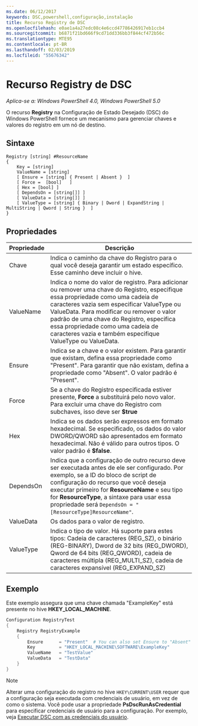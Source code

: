 ```yaml
---
ms.date: 06/12/2017
keywords: DSC,powershell,configuração,instalação
title: Recurso Registry de DSC
ms.openlocfilehash: e0ae1a4a27edc08c4e6ccd47786426917eb1ccb4
ms.sourcegitcommit: b6871f21bd666f9cd71dd336bb3f844cf472b56c
ms.translationtype: MTE95
ms.contentlocale: pt-BR
ms.lasthandoff: 02/03/2019
ms.locfileid: "55676342"
---
```

# <a name="dsc-registry-resource"></a>Recurso Registry de DSC

_Aplica-se a: Windows PowerShell 4.0, Windows PowerShell 5.0_

O recurso **Registry** na Configuração de Estado Desejado (DSC) do Windows PowerShell fornece um mecanismo para gerenciar chaves e valores do registro em um nó de destino.

## <a name="syntax"></a>Sintaxe

```
Registry [string] #ResourceName
{
    Key = [string]
    ValueName = [string]
    [ Ensure = [string] { Present | Absent }  ]
    [ Force =  [bool]   ]
    [ Hex = [bool] ]
    [ DependsOn = [string[]] ]
    [ ValueData = [string[]] ]
    [ ValueType = [string] { Binary | Dword | ExpandString | MultiString | Qword | String }  ]
}
```

## <a name="properties"></a>Propriedades

| Propriedade | Descrição |
| --- | --- |
| Chave| Indica o caminho da chave do Registro para o qual você deseja garantir um estado específico. Esse caminho deve incluir o hive.|
| ValueName| Indica o nome do valor de registro. Para adicionar ou remover uma chave do Registro, especifique essa propriedade como uma cadeia de caracteres vazia sem especificar ValueType ou ValueData. Para modificar ou remover o valor padrão de uma chave do Registro, especifica essa propriedade como uma cadeia de caracteres vazia e também especifique ValueType ou ValueData.|
| Ensure| Indica se a chave e o valor existem. Para garantir que existam, defina essa propriedade como "Present". Para garantir que não existam, defina a propriedade como "Absent". O valor padrão é "Present".|
| Force| Se a chave do Registro especificada estiver presente, **Force** a substituirá pelo novo valor. Para excluir uma chave do Registro com subchaves, isso deve ser **$true** |
| Hex| Indica se os dados serão expressos em formato hexadecimal. Se especificado, os dados do valor DWORD/QWORD são apresentados em formato hexadecimal. Não é válido para outros tipos. O valor padrão é **$false**.|
| DependsOn| Indica que a configuração de outro recurso deve ser executada antes de ele ser configurado. Por exemplo, se a ID do bloco de script de configuração do recurso que você deseja executar primeiro for **ResourceName** e seu tipo for **ResourceType**, a sintaxe para usar essa propriedade será `DependsOn = "[ResourceType]ResourceName"`.|
| ValueData| Os dados para o valor de registro.|
| ValueType| Indica o tipo de valor. Há suporte para estes tipos: Cadeia de caracteres (REG_SZ), o binário (REG-BINARY), Dword de 32 bits (REG_DWORD), Qword de 64 bits (REG_QWORD), cadeia de caracteres múltipla (REG_MULTI_SZ), cadeia de caracteres expansível (REG_EXPAND_SZ) |

## <a name="example"></a>Exemplo

Este exemplo assegura que uma chave chamada "ExampleKey" está presente no hive **HKEY\_LOCAL\_MACHINE**.

```powershell
Configuration RegistryTest
{
    Registry RegistryExample
    {
        Ensure      = "Present"  # You can also set Ensure to "Absent"
        Key         = "HKEY_LOCAL_MACHINE\SOFTWARE\ExampleKey"
        ValueName   = "TestValue"
        ValueData   = "TestData"
    }
}
```

> [!NOTE]
> Alterar uma configuração do registro no hive `HKEY\CURRENT\USER` requer que a configuração seja executada com credenciais de usuário, em vez de como o sistema. Você pode usar a propriedade **PsDscRunAsCredential** para especificar credenciais de usuário para a configuração. Por exemplo, veja [Executar DSC com as credenciais do usuário](../../../configurations/runAsUser.md).
